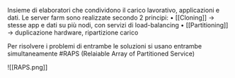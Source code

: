 Insieme di elaboratori che condividono il carico lavorativo, applicazioni e dati.
Le server farm sono realizzate secondo 2 principi:
	• [[Cloning]] -> stesse app e dati su più nodi, con servizi di load-balancing
	• [[Partitioning]] ->  duplicazione hardware, ripartizione carico

Per risolvere i problemi di entrambe le soluzioni si usano entrambe simultaneamente #RAPS (Relaiable Array of Partitioned Service)

![[RAPS.png]]

